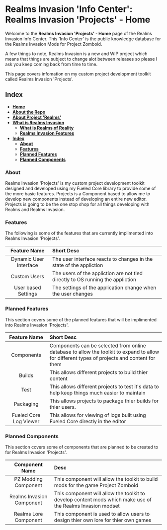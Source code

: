 # Realms Invasion 'Info Center': **Realms Invasion 'Projects' - Home**

Welcome to the **Realms Invasion 'Projects' - Home** page of the Realms Invasion Info Center. 
This 'Info Center' is the public knowledge database for the Realms Invasion Mods for Project Zomboid.

A few things to note, 
Realms Invasion is a new and WIP project which means that things are subject to change alot between releases so please I ask you keep coming back from time to time.

This page covers infomation on my custom project development toolkit called Realms Invasion 'Projects'.

## **Index**
- [**Home**](https://github.com/FueledByOCHD/Realms-Invasion-Info-Center/blob/develop/README.md)
- [**About the Repo**](https://github.com/FueledByOCHD/Realms-Invasion-Info-Center/blob/develop/README.md#about-the-repo)
- [**About Project 'Realms'**](https://github.com/FueledByOCHD/Realms-Invasion-Info-Center/blob/develop/AboutProjectRealms.md)
- [**What is Realms Invasion**](https://github.com/FueledByOCHD/Realms-Invasion-Info-Center/blob/develop/README.md#what-is-realms-invasion)
    - [**What is Realms of Reality**](https://github.com/FueledByOCHD/Realms-Invasion-Info-Center/blob/develop/AboutRealmsOfReality.md)
    - [**Realms Invasion Features**](https://github.com/FueledByOCHD/Realms-Invasion-Info-Center/blob/develop/README.md#realms-invasion-features)
- [**Index**](https://github.com/FueledByOCHD/Realms-Invasion-Info-Center/blob/develop/Tools/Projects/RI_Projects#index)
    - [**About**](https://github.com/FueledByOCHD/Realms-Invasion-Info-Center/blob/develop/Tools/Projects/RI_Projects#about)
    - [**Features**](https://github.com/FueledByOCHD/Realms-Invasion-Info-Center/blob/develop/Tools/Projects/RI_Projects#features)
    - [**Planned Features**](https://github.com/FueledByOCHD/Realms-Invasion-Info-Center/blob/develop/Tools/Projects/RI_Projects#planned-features)
    - [**Planned Components**](https://github.com/FueledByOCHD/Realms-Invasion-Info-Center/blob/develop/Tools/Projects/RI_Projects#planned-components)

### **About**

Realms Invasion 'Projects' is my custom project development toolkit designed and developed using my Fueled Core library to provide some of the more basic features. Projects is a Component based to allow me to develop new components instead of developing an entire new editor. Projects is going to be the one stop shop for all things developing with Realms and Realms Invasion.

### **Features**

The following is some of the features that are currently implimented into Realms Invasion 'Projects'.

|**Feature Name**|**Short Desc**|
|:---:|:---|
|Dynamic User Interface|The user interface reacts to changes in the state of the appliction|
|Custom Users|The users of the appliction are not tied directly to OS running the appliction|
|User based Settings|The settings of the application change when the user changes|


### **Planned Features**   
    
This section covers some of the planned features that will be implimented into Realms Invasion 'Projects'.

|**Feature Name**|**Short Desc**|
|:---:|:---|
|Components|Components can be selected from online database to allow the toolkit to expand to allow for different types of projects and content for them|
|Builds|This allows different projects to build thier content|
|Test|This allows different projects to test it's data to help keep things much easier to maintain|
|Packaging|This allows projects to package thier builds for thier users.|
|Fueled Core Log Viewer|This allows for viewing of logs built using Fueled Core directly in the editor|

### **Planned Components**

This section covers some of components that are planned to be created to for Realms Invasion 'Projects'.

|**Component Name**|**Desc**|
|:---:|:---|
|PZ Modding Component|This component will allow the toolkit to build mods for the game Project Zomboid|
|Realms Invasion Component|This component will allow the toolkit to develop content mods which make use of the Realms Invasion modset|
|Realms Lore Component|This component is used to allow users to design thier own lore for thier own games|
